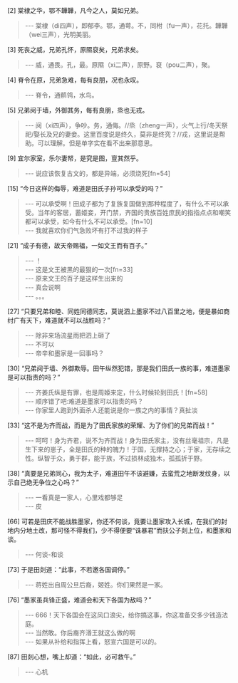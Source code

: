 
[2] 棠棣之华，鄂不韡韡，凡今之人，莫如兄弟。
>--- 棠棣（di四声），即郁李。鄂，通萼。不，同柎（fu一声），花托。韡韡（wei三声），光明美丽。<br>

[3] 死丧之威，兄弟孔怀，原隰裒矣，兄弟求矣。
>--- 威，通畏。孔，最。原隰（xi二声），原野。裒（pou二声），聚。<br>

[4] 脊令在原，兄弟急难，每有良朋，况也永叹。
>--- 脊令，通鹡鸰，水鸟。<br>

[5] 兄弟阋于墙，外御其务，每有良朋，烝也无戎。
>--- 阋（xi四声），争吵。务，通侮。//烝（zheng一声），火气上行/冬天祭祀/娶长及兄的妻妾。这里百度说是终久，莫非是终究？//戎，这里说是帮助。可以理解。但是单字实在看不出来那意思。<br>

[9] 宜尔家室，乐尔妻帑，是究是图，亶其然乎。
>--- 说应该恢复古文的，都是异端，必须烧死[fn=54]<br>

[15] “今日这样的侮辱，难道是田氏子孙可以承受的吗？”
>--- 可以承受啊！田成子都为了复族复国做到那种程度了，有什么不可以承受。当年的客居，蓄姬妾，开门禁，齐国的贵族百姓庶民的指指点点和嘲笑都可以承受，如今有什么不可以承受。[fn=10]<br>
>--- 我就喜欢你们气急败坏有打不过我的样子<br>

[21] “成子有德，故天帝赐福，一如文王而有百子。”
>--- ！<br>
>--- 这是文王被黑的最狠的一次[fn=33]<br>
>--- 原来文王的百子是这样生出来的<br>
>--- 真会说啊<br>
>--- 。。。<br>

[27] “只要兄弟和睦、同姓同德同志，莫说泗上墨家不过八百里之地，便是暴如商纣广有天下，难道就不可以战胜吗？”
>--- 除非来场流星雨把泗上砸了<br>
>--- 不可以<br>
>--- 帝辛和墨家是一回事吗？<br>

[30] “兄弟阋于墙、外御欺辱。田午纵然犯错，那是我们田氏一族的事，难道墨家是可以指责的吗？”
>--- 齐姜氏纵是有罪，也是周姬来定，什么时候轮到田氏！[fn=58]<br>
>--- 顺序错了吧:难道是墨家可以指责的吗？<br>
>--- 你家里人跑到外面杀人还能说是你一族之内的事情？真扯淡<br>

[33] “这不是为齐而战，而是为了田氏家族的荣耀、为了你们的兄弟而战！”
>--- 呵呵！身为齐君，说不为齐而战！身为田氏家主，没有丝毫祖宗，凡是生下来的崽子，全是田氏的种的魄力！于国，无撑持之心；于家，无存续之性。纵智于众，勇于群，能于族，不过损林成独木，孤孤折于野。<br>

[38] “真要是兄弟同心，我为太子，难道田午不该避嫌，去蛮荒之地断发纹身，以示自己绝无争位之心吗？”
>--- 一看真是一家人，心里戏都够足<br>
>--- 皮<br>

[66] 可若是田庆不能战胜墨家，你还不何谈，竟要让墨家攻入长城，在我们的封地内分地土改，那可怪不得我们，少不得便要“诛暴君”而扶公子剡上位，和墨家和谈。
>--- 何谈-和谈<br>

[73] 于是田剡道：“此事，不若邀各国调停。”
>--- 蒋姓出自周公旦后裔，姬姓。你们果然是一家。<br>

[76] “墨家虽兵锋正盛，难道会和天下各国为敌吗？”
>--- 666！天下各国会在这风口浪尖，给你搞这事，你这准备交多少钱造法庭。<br>
>--- 当然敢。你后裔齐湣王就这么做的啊<br>
>--- 如果从补给和指挥上看，怒宣六国是可以的。<br>

[87] 田剡心想，嘴上却道：“如此，必可救午。”
>--- 心机<br>
